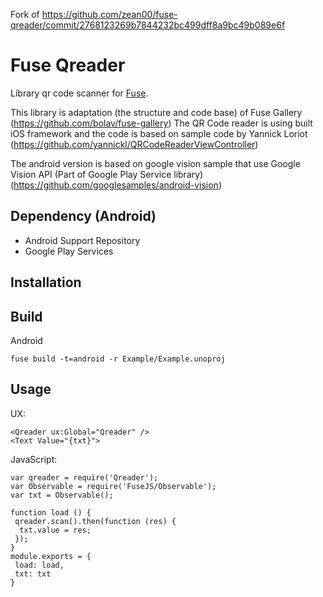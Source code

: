 Fork of https://github.com/zean00/fuse-qreader/commit/2768123269b7844232bc499dff8a9bc49b089e6f

Fuse Qreader
============

Library qr code scanner for [Fuse](http://www.fusetools.com/).

This library is adaptation (the structure and code base) of Fuse Gallery (https://github.com/bolav/fuse-gallery)
The QR Code reader is using built iOS framework and the code is based on sample code by Yannick Loriot (https://github.com/yannickl/QRCodeReaderViewController)

The android version is based on google vision sample that use Google Vision API (Part of Google Play Service library) (https://github.com/googlesamples/android-vision)

## Dependency (Android)
* Android Support Repository
* Google Play Services

## Installation

## Build

Android 
```
fuse build -t=android -r Example/Example.unoproj
```

## Usage

UX:

```
<Qreader ux:Global="Qreader" />
<Text Value="{txt}">
```

JavaScript:

```
var qreader = require('Qreader');
var Observable = require('FuseJS/Observable');
var txt = Observable();

function load () {
 qreader.scan().then(function (res) {
  txt.value = res;
 });
}
module.exports = {
 load: load,
 txt: txt
}
```
